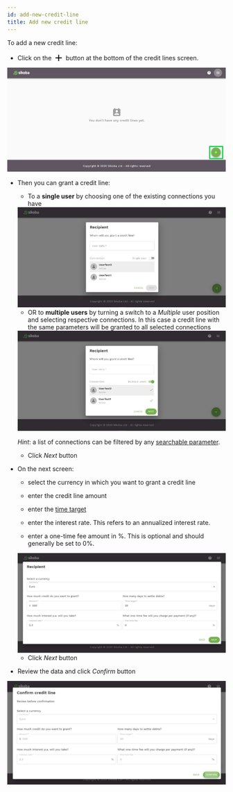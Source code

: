 ```yaml
---
id: add-new-credit-line
title: Add new credit line
---
```


To add a new credit line:

- Click on the <img src="../assets/plus-icon.png" alt="plus icon" width="25" style="margin-bottom: -7px"/> button at the bottom of the credit lines screen.

<img src="../assets/web/add-cl1.png" alt="add credit line page image" />

- Then you can grant a credit line:

  - To a **single user** by choosing one of the existing connections you have

  <img src="../assets/web/add-cl2.JPG" alt="add credit line page image" />

   - OR to **multiple users** by turning a switch to a *Multiple* user position and selecting respective connections. In this case a credit line with the same parameters will be granted to all selected connections

  <img src="../assets/web/add-cl3.JPG" alt="add credit line page image" />

  *Hint*: a list of connections can be filtered by any [searchable parameter](vocabulary.md#privacy-level).

  - Click *Next* button

- On the next screen:

  - select the currency in which you want to grant a credit line

  - enter the credit line amount

  - enter the [time target](vocabulary.md#time-target)

  - enter the interest rate. This refers to an annualized interest rate.

  - enter a one-time fee amount in %. This is optional and should generally be set to 0%.

  <img src="../assets/web/add-cl4.JPG" alt="add credit line page image" />

  - Click *Next* button

- Review the data and click *Confirm* button

<img src="../assets/web/add-cl5.JPG" alt="add credit line page image" />
